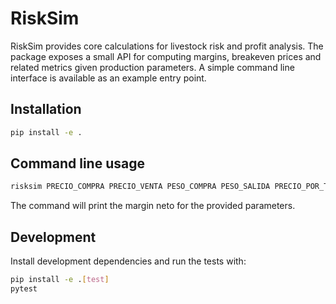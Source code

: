 # RiskSim

RiskSim provides core calculations for livestock risk and profit analysis. The
package exposes a small API for computing margins, breakeven prices and related
metrics given production parameters. A simple command line interface is
available as an example entry point.

## Installation

```bash
pip install -e .
```

## Command line usage

```bash
risksim PRECIO_COMPRA PRECIO_VENTA PESO_COMPRA PESO_SALIDA PRECIO_POR_TN CONVERSION MORTANDAD ADPV ESTADIA SANIDAD NUM_CABEZAS
```

The command will print the margin neto for the provided parameters.

## Development

Install development dependencies and run the tests with:

```bash
pip install -e .[test]
pytest
```
